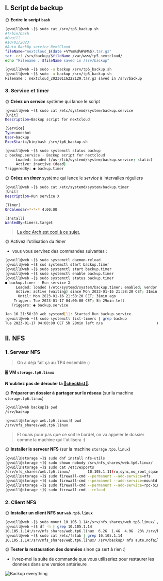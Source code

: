 ## I. Script de backup

🌞 **Ecrire le script `bash`**

```bash
[gwuill@web ~]$ sudo cat /srv/tp6_backup.sh
#!/bin/bash
#Gwuill
#10/01/2023
#Auto BackUp service NextCloud
fileName="nextcloud_$(date +%Y%m%d%H%M%S).tar.gz"
tar -czf /srv/backup/$fileName /var/www/tp5_nextcloud/
echo "Filename : $fileName saved in /srv/backup"
```

```bash
[gwuill@web ~]$ sudo -u backup /srv/tp6_backup.sh
[gwuill@web ~]$ sudo -u backup /srv/tp6_backup.sh
Filename : nextcloud_20230116222129.tar.gz saved in /srv/backup
```

### 3. Service et timer

🌞 **Créez un *service*** système qui lance le script

```bash
[gwuill@web ~]$ sudo cat /etc/systemd/system/backup.service
[Unit]
Description=Backup script for nextcloud

[Service]
Type=oneshot
User=backup
ExecStart=/bin/bash /srv/tp6_backup.sh
```

```bash
[gwuill@web ~]$ sudo systemctl status backup
○ backup.service - Backup script for nextcloud
     Loaded: loaded (/usr/lib/systemd/system/backup.service; static)
     Active: inactive (dead)
TriggeredBy: ● backup.timer
```

🌞 **Créez un *timer*** système qui lance le *service* à intervalles réguliers

```bash
[gwuill@web ~]$ sudo cat /etc/systemd/system/backup.timer
[Unit]
Description=Run service X

[Timer]
OnCalendar=*-*-* 4:00:00

[Install]
WantedBy=timers.target
```

> [La doc Arch est cool à ce sujet.](https://wiki.archlinux.org/title/systemd/Timers)

🌞 Activez l'utilisation du *timer*

- vous vous servirez des commandes suivantes :

```bash
[gwuill@web ~]$ sudo systemctl daemon-reload
[gwuill@web ~]$ sud systemctl start backup.timer
[gwuill@web ~]$ sudo systemctl start backup.timer
[gwuill@web ~]$ sudo systemctl enable backup.timer
[gwuill@web ~]$ sudo systemctl status backup.timer
● backup.timer - Run service X
     Loaded: loaded (/etc/systemd/system/backup.timer; enabled; vendor preset: disabled)
     Active: active (waiting) since Mon 2023-01-16 21:58:20 CET; 31min ago
      Until: Mon 2023-01-16 21:58:20 CET; 31min ago
    Trigger: Tue 2023-01-17 04:00:00 CET; 5h 29min left
   Triggers: ● backup.service

Jan 16 21:58:20 web systemd[1]: Started Run backup.service.
[gwuill@web ~]$ sudo systemctl list-timers | grep backup
Tue 2023-01-17 04:00:00 CET 5h 28min left n/a                         n/a         backup.timer                 backup.service
```

## II. NFS

### 1. Serveur NFS

> On a déjà fait ça au TP4 ensemble :)

🖥️ **VM `storage.tp6.linux`**

**N'oubliez pas de dérouler la [📝**checklist**📝](../../2/README.md#checklist).**

🌞 **Préparer un dossier à partager sur le réseau** (sur la machine `storage.tp6.linux`)

```bash
[gwuill@web backup]$ pwd
/srv/backup
```
```bash
[gwuill@storage web.tp6.linux]$ pwd
/srv/nfs_shares/web.tp6.linux
```
> Et ouais pour pas que ce soit le bordel, on va appeler le dossier comme la machine qui l'utilisera :)

🌞 **Installer le serveur NFS** (sur la machine `storage.tp6.linux`)

```bash
[gwuill@storage ~]$ sudo dnf install nfs-utils
[gwuill@storage ~]$ sudo chown nobody /srv/nfs_shares/web.tp6.linux/
[gwuill@storage ~]$ sudo cat /etc/exports
/srv/nfs_shares/web.tp6.linux/        10.105.1.11(rw,sync,no_root_squash,no_subtree_check)
[gwuill@storage ~]$ sudo firewall-cmd --permanent --add-service=nfs
[gwuill@storage ~]$ sudo firewall-cmd --permanent --add-service=mountd
[gwuill@storage ~]$ sudo firewall-cmd --permanent --add-service=rpc-bind
[gwuill@storage ~]$ sudo firewall-cmd --reload
```

### 2. Client NFS

🌞 **Installer un client NFS sur `web.tp6.linux`**

```bash
[gwuill@web ~]$ sudo mount 10.105.1.14:/srv/nfs_shares/web.tp6.linux/ /srv/backup/
[gwuill@web ~]$ df -h | grep 10.105.1.14
10.105.1.14:/srv/nfs_shares/web.tp6.linux  6.2G  1.4G  4.9G  23% /srv/backup
[gwuill@web ~]$ sudo cat /etc/fstab | grep 10.105.1.14
10.105.1.14:/srv/nfs_shares/web.tp6.linux/ /srv/backup/ nfs auto,nofail,noatime,nolock,intr,tcp,actimeo=1800 0 0
```

🌞 **Tester la restauration des données** sinon ça sert à rien :)

- livrez-moi la suite de commande que vous utiliseriez pour restaurer les données dans une version antérieure

![Backup everything](../pics/backup_everything.jpg)
